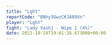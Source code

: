 ```yaml
---
title: "Lght"
reportCode: "BNhy3GwzCKJA89Vn"
player: "Lght"
fight: "Lady Vashj - Wipe 1 (4%)"
date: 2021-10-24T19:01:26.673000+00:00
---
```

